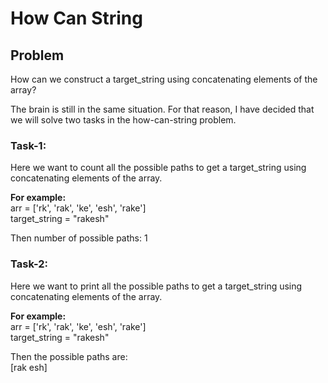 # How Can String

## Problem  
How can we construct a target_string using concatenating elements of the array?

The brain is still in the same situation. For that reason, I have decided that we will solve two tasks in the how-can-string problem.

### Task-1:

Here we want to count all the possible paths to get a target_string using concatenating elements of the array.

**For example:**  
arr = ['rk', 'rak', 'ke', 'esh', 'rake']  
target_string = "rakesh" 

Then number of possible paths: 1


### Task-2:

Here we want to print all the possible paths to get a target_string using concatenating elements of the array.

**For example:**  
arr = ['rk', 'rak', 'ke', 'esh', 'rake']  
target_string = "rakesh" 

Then the possible paths are:  
[rak esh]  